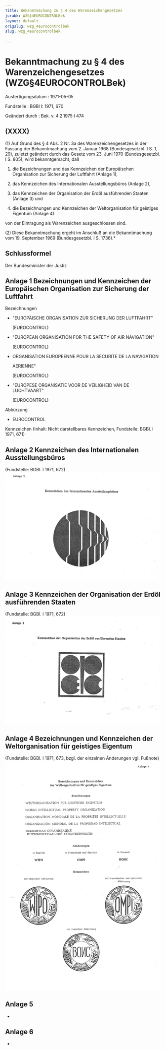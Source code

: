 ```yaml
---
Title: Bekanntmachung zu § 4 des Warenzeichengesetzes
jurabk: WZG§4EUROCONTROLBek
layout: default
origslug: wzg_4eurocontrolbek
slug: wzg_4eurocontrolbek

---
```


# Bekanntmachung zu § 4 des Warenzeichengesetzes (WZG§4EUROCONTROLBek)

Ausfertigungsdatum
:   1971-05-05

Fundstelle
:   BGBl I: 1971, 670

Geändert durch
:   Bek. v. 4.2.1975 I 474


## (XXXX)

(1) Auf Grund des § 4 Abs. 2 Nr. 3a des Warenzeichengesetzes in der
Fassung der Bekanntmachung vom 2. Januar 1968 (Bundesgesetzbl. I S. 1,
29), zuletzt geändert durch das Gesetz vom 23. Juni 1970
(Bundesgesetzbl. I S. 805), wird bekanntgemacht, daß

1.  die Bezeichnungen und das Kennzeichen der Europäischen Organisation
    zur Sicherung der Luftfahrt (Anlage 1),


2.  das Kennzeichen des Internationalen Ausstellungsbüros (Anlage 2),


3.  das Kennzeichen der Organisation der Erdöl ausführenden Staaten
    (Anlage 3) und


4.  die Bezeichnungen und Kennzeichen der Weltorganisation für geistiges
    Eigentum (Anlage 4)



von der Eintragung als Warenzeichen ausgeschlossen sind.

(2) Diese Bekanntmachung ergeht im Anschluß an die Bekanntmachung vom
19\. September 1969 (Bundesgesetzbl. I S. 1736).\*


## Schlussformel

Der Bundesminister der Justiz


## Anlage 1 Bezeichnungen und Kennzeichen der Europäischen Organisation zur Sicherung der Luftfahrt

Bezeichnungen

-   "EUROPÄISCHE ORGANISATION ZUR SICHERUNG DER LUFTFAHRT"

    (EUROCONTROL)


-   "EUROPEAN ORGANISATION FOR THE SAFETY OF AIR NAVIGATION"

    (EUROCONTROL)


-   ORGANISATION EUROPEENNE POUR LA SECURITE DE LA NAVIGATION

    AERIENNE"

    (EUROCONTROL)


-   "EUROPESE ORGANISATIE VOOR DE VEILIGHEID VAN DE LUCHTVAART"

    (EUROCONTROL)



Abkürzung

*   EUROCONTROL



Kennzeichen
(Inhalt: Nicht darstellbares Kennzeichen,
Fundstelle: BGBl. I 1971, 671)


## Anlage 2 Kennzeichen des Internationalen Ausstellungsbüros

(Fundstelle: BGBl. I 1971, 672)
![bgbl1_1971_j0672_0010.jpg](bgbl1_1971_j0672_0010.jpg)

## Anlage 3 Kennzeichen der Organisation der Erdöl ausführenden Staaten

(Fundstelle: BGBl. I 1971, 672)
![bgbl1_1971_j0672_0020.jpg](bgbl1_1971_j0672_0020.jpg)

## Anlage 4 Bezeichnungen und Kennzeichen der Weltorganisation für geistiges Eigentum

(Fundstelle: BGBl. I 1971, 673,
bzgl. der einzelnen Änderungen vgl. Fußnote)
![bgbl1_1971_j0673_0010.jpg](bgbl1_1971_j0673_0010.jpg)

## Anlage 5

-


## Anlage 6

-

